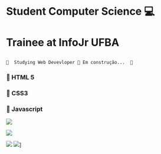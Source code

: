 # Student Computer Science &#128187;
# Trainee at InfoJr UFBA



## <h4 align="center"> 
	🚧  Studying Web Devevloper 🚀 Em construção...  🚧
</h4>

### 🚀 HTML 5 

### 🚀 CSS3

### 🚀 Javascript


<img src="https://github.com/pr2tik1/pr2tik1/blob/master/IMAGE-NAME">

[<img src="https://img.shields.io/badge/linkedin-%230077B5.svg?&style=for-the-badge&logo=linkedin&logoColor=white" />](https://www.linkedin.com/in/bruno-de-lucas-s-b8b246a1/)
<!--[<img src = "https://img.shields.io/badge/instagram-%23E4405F.svg?&style=for-the-badge&logo=instagram&logoColor=white">](https://www.instagram.com/@o_brunobarbosa/)-->
[<img src = "https://img.shields.io/badge/facebook-%231877F2.svg?&style=for-the-badge&logo=facebook&logoColor=white">](https://www.facebook.com/delucasB/)
[<img src="https://img.shields.io/badge/WhatsApp-25D366?style=for-the-badge&logo=whatsapp&logoColor=white"/>](https://wa.me/5571981703123?text=Ol%C3%A1,%20vim%20pelo%20Github)]
